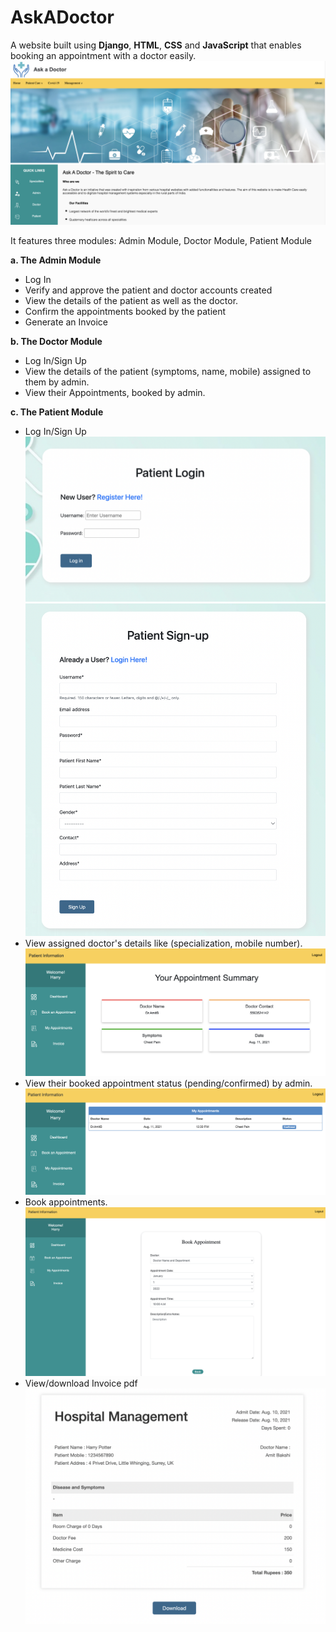 # AskADoctor

A website built using **Django**, **HTML**, **CSS** and **JavaScript** that enables booking an appointment with a doctor easily.
<br>
<kbd>![Alt text](/media/home.png "Home Page")</kbd>

It features three modules: Admin Module, Doctor Module, Patient Module

**a. The Admin Module**
- Log In
- Verify and approve the patient and doctor accounts created
- View the details of the patient as well as the doctor.
- Confirm the appointments booked by the patient
- Generate an Invoice

**b. The Doctor Module**
- Log In/Sign Up
- View the details of the patient (symptoms, name, mobile) assigned to them by admin.
- View their Appointments, booked by admin.

**c. The Patient Module**
- Log In/Sign Up
    <kbd>![Alt text](/media/patientLogin.png)</kbd>
    <kbd>![Alt text](/media/patientSignUp.png)</kbd>
- View assigned doctor's details like (specialization, mobile number).
    <kbd>![Alt text](/media/patientDash.png)</kbd>
- View their booked appointment status (pending/confirmed) by admin.
    <kbd>![Alt text](/media/appStatus.png)</kbd>
- Book appointments.
    <kbd>![Alt text](/media/bookAppointment.png)</kbd>
- View/download Invoice pdf 
    <kbd>![Alt text](/media/invoice.png)</kbd>




